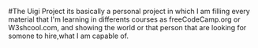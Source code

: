 #The Uigi Project its basically a personal project in which I am filling every material that I'm learning in differents courses as freeCodeCamp.org or W3shcool.com, and showing the world or that person that are looking for somone to hire,what I am capable of.
